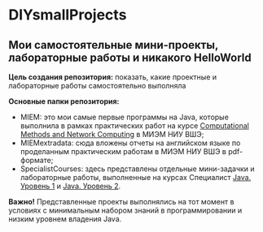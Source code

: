 # DIYsmallProjects
## **Мои самостоятельные мини-проекты, лабораторные работы и никакого HelloWorld**

**Цель создания репозитория:** показать, какие проектные и лабораторные работы самостоятельно выполняла

**Основные папки репозитория:**
- MIEM: это мои самые первые программы на Java, которые выполнила в рамках практических работ на курсе [Computational Methods and Network Computing](https://www.hse.ru/ma/system/courses/219895084.html) в МИЭМ НИУ ВШЭ;
- MIEMextradata: сюда вложены отчеты на английском языке по проделанным практическим работам в МИЭМ НИУ ВШЭ в pdf-формате;
- SpecialistCourses: здесь представлены отдельные мини-задачки и лабораторные работы, выполненные на курсах Специалист [Java. Уровень 1](https://www.specialist.ru/course/dzhv1-a) и [Java. Уровень 2](https://www.specialist.ru/course/dzhv2-a).

**Важно!** Представленные проекты выполнялись на тот момент в условиях с минимальным набором знаний в программировании и низким уровнем владения Java.
